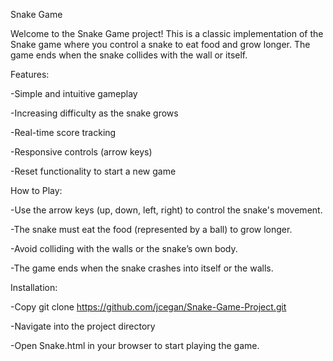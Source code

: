 Snake Game

Welcome to the Snake Game project! This is a classic implementation of the Snake game where you control a snake to eat food and grow longer. The game ends when the snake collides with the wall or itself.

Features:

-Simple and intuitive gameplay

-Increasing difficulty as the snake grows

-Real-time score tracking

-Responsive controls (arrow keys)

-Reset functionality to start a new game


How to Play:

-Use the arrow keys (up, down, left, right) to control the snake's movement.

-The snake must eat the food (represented by a ball) to grow longer.

-Avoid colliding with the walls or the snake’s own body.

-The game ends when the snake crashes into itself or the walls.


Installation:

-Copy
git clone https://github.com/jcegan/Snake-Game-Project.git

-Navigate into the project directory

-Open Snake.html in your browser to start playing the game.
